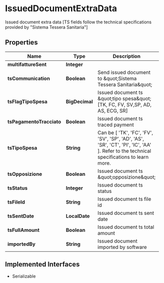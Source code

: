 

# IssuedDocumentExtraData

Issued document extra data [TS fields follow the technical specifications provided by \"Sistema Tessera Sanitaria\"]

## Properties

| Name | Type | Description | Notes |
|------------ | ------------- | ------------- | -------------|
|**multifattureSent** | **Integer** |  |  [optional] |
|**tsCommunication** | **Boolean** | Send issued document to \&quot;Sistema Tessera Sanitaria\&quot; |  [optional] |
|**tsFlagTipoSpesa** | **BigDecimal** | Issued document ts \&quot;tipo spesa\&quot; [TK, FC, FV, SV,SP, AD, AS, ECG, SR] |  [optional] |
|**tsPagamentoTracciato** | **Boolean** | Issued document ts traced payment |  [optional] |
|**tsTipoSpesa** | **String** | Can be [ &#39;TK&#39;, &#39;FC&#39;, &#39;FV&#39;, &#39;SV&#39;, &#39;SP&#39;, &#39;AD&#39;, &#39;AS&#39;, &#39;SR&#39;, &#39;CT&#39;, &#39;PI&#39;, &#39;IC&#39;, &#39;AA&#39; ]. Refer to the technical specifications to learn more. |  [optional] |
|**tsOpposizione** | **Boolean** | Issued document ts \&quot;opposizione\&quot; |  [optional] |
|**tsStatus** | **Integer** | Issued document ts status |  [optional] |
|**tsFileId** | **String** | Issued document ts file id |  [optional] |
|**tsSentDate** | **LocalDate** | Issued document ts sent date |  [optional] |
|**tsFullAmount** | **Boolean** | Issued document ts total amount |  [optional] |
|**importedBy** | **String** | Issued document imported by software |  [optional] |


## Implemented Interfaces

* Serializable


